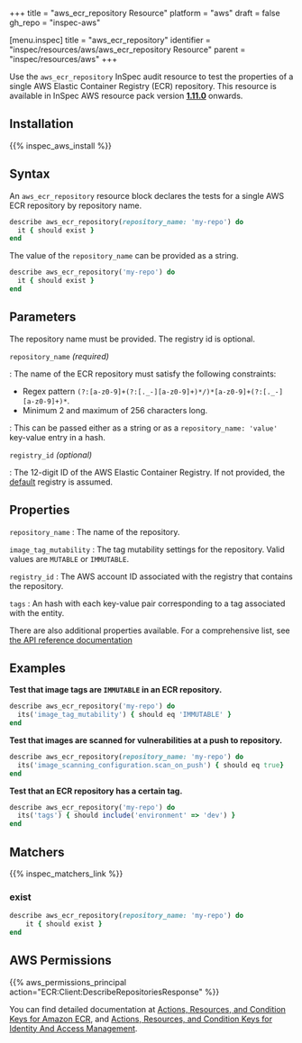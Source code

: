 +++
title = "aws_ecr_repository Resource"
platform = "aws"
draft = false
gh_repo = "inspec-aws"

[menu.inspec]
title = "aws_ecr_repository"
identifier = "inspec/resources/aws/aws_ecr_repository Resource"
parent = "inspec/resources/aws"
+++

Use the `aws_ecr_repository` InSpec audit resource to test the properties of a single AWS Elastic Container Registry (ECR) repository.
This resource is available in InSpec AWS resource pack version **[1.11.0](https://github.com/inspec/inspec-aws/releases/tag/v1.11.0)** onwards.

## Installation

{{% inspec_aws_install %}}

## Syntax

An `aws_ecr_repository` resource block declares the tests for a single AWS ECR repository by repository name.

```ruby
describe aws_ecr_repository(repository_name: 'my-repo') do
  it { should exist }
end
```

The value of the `repository_name` can be provided as a string.  

```ruby
describe aws_ecr_repository('my-repo') do
  it { should exist }
end
```

## Parameters

The repository name must be provided. The registry id is optional.

`repository_name` _(required)_

: The name of the ECR repository must satisfy the following constraints:
  - Regex pattern `(?:[a-z0-9]+(?:[._-][a-z0-9]+)*/)*[a-z0-9]+(?:[._-][a-z0-9]+)*`.
  - Minimum 2 and maximum of 256 characters long.

: This can be passed either as a string or as a `repository_name: 'value'` key-value entry in a hash.

`registry_id` _(optional)_

: The 12-digit ID of the AWS Elastic Container Registry. If not provided, the [default](https://docs.aws.amazon.com/AmazonECR/latest/APIReference/API_DescribeRepositories.html) registry is assumed.  

## Properties

`repository_name`
: The name of the repository.

`image_tag_mutability`
: The tag mutability settings for the repository. Valid values are `MUTABLE` or `IMMUTABLE`.

`registry_id`
: The AWS account ID associated with the registry that contains the repository.

`tags`
: An hash with each key-value pair corresponding to a tag associated with the entity.

There are also additional properties available. For a comprehensive list, see [the API reference documentation](https://docs.aws.amazon.com/AmazonECR/latest/APIReference/API_Repository.html)

## Examples

**Test that image tags are `IMMUTABLE` in an ECR repository.**

```ruby
describe aws_ecr_repository('my-repo') do
  its('image_tag_mutability') { should eq 'IMMUTABLE' }
end
```

**Test that images are scanned for vulnerabilities at a push to repository.**

```ruby
describe aws_ecr_repository(repository_name: 'my-repo') do
  its('image_scanning_configuration.scan_on_push') { should eq true}
end
```

**Test that an ECR repository has a certain tag.**

```ruby
describe aws_ecr_repository('my-repo') do
  its('tags') { should include('environment' => 'dev') }
end
```

## Matchers

{{% inspec_matchers_link %}}


### exist

```ruby
describe aws_ecr_repository(repository_name: 'my-repo') do
    it { should exist }
end
```

## AWS Permissions

{{% aws_permissions_principal action="ECR:Client:DescribeRepositoriesResponse" %}}

You can find detailed documentation at [Actions, Resources, and Condition Keys for Amazon ECR](https://docs.aws.amazon.com/AmazonECR/latest/APIReference/API_Operations.html), and [Actions, Resources, and Condition Keys for Identity And Access Management](https://docs.aws.amazon.com/IAM/latest/UserGuide/list_identityandaccessmanagement.html).
